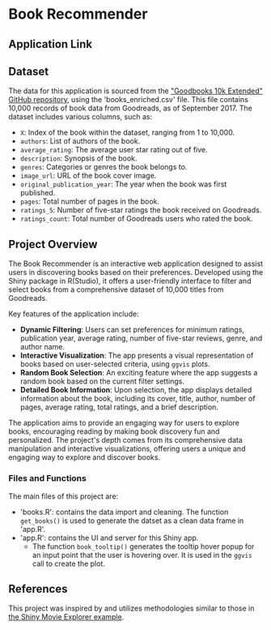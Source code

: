 # Book Recommender

## Application Link



## Dataset

The data for this application is sourced from the ["Goodbooks 10k Extended" GitHub repository](https://github.com/malcolmosh/goodbooks-10k-extended/tree/master), using the 'books_enriched.csv' file. This file contains 10,000 records of book data from Goodreads, as of September 2017. The dataset includes various columns, such as:

- `X`: Index of the book within the dataset, ranging from 1 to 10,000.
- `authors`: List of authors of the book.
- `average_rating`: The average user star rating out of five.
- `description`: Synopsis of the book.
- `genres`: Categories or genres the book belongs to.
- `image_url`: URL of the book cover image.
- `original_publication_year`: The year when the book was first published.
- `pages`: Total number of pages in the book.
- `ratings_5`: Number of five-star ratings the book received on Goodreads.
- `ratings_count`: Total number of Goodreads users who rated the book.

## Project Overview

The Book Recommender is an interactive web application designed to assist users in discovering books based on their preferences. Developed using the Shiny package in R(Studio), it offers a user-friendly interface to filter and select books from a comprehensive dataset of 10,000 titles from Goodreads.

Key features of the application include:

- **Dynamic Filtering**: Users can set preferences for minimum ratings, publication year, average rating, number of five-star reviews, genre, and author name.
- **Interactive Visualization**: The app presents a visual representation of books based on user-selected criteria, using `ggvis` plots.
- **Random Book Selection**: An exciting feature where the app suggests a random book based on the current filter settings.
- **Detailed Book Information**: Upon selection, the app displays detailed information about the book, including its cover, title, author, number of pages, average rating, total ratings, and a brief description.

The application aims to provide an engaging way for users to explore books, encouraging reading by making book discovery fun and personalized. The project's depth comes from its comprehensive data manipulation and interactive visualizations, offering users a unique and engaging way to explore and discover books.

### Files and Functions

The main files of this project are: 

- 'books.R': contains the data import and cleaning. The function `get_books()` is used to generate the datset as a clean data frame in 'app.R'.
- 'app.R': contains the UI and server for this Shiny app. 
	- The function `book_tooltip()` generates the tooltip hover popup for an input point that the user is hovering over. It is used in the `ggvis` call to create the plot.

## References

This project was inspired by and utilizes methodologies similar to those in [the Shiny Movie Explorer example](https://github.com/rstudio/shiny-examples/tree/main/051-movie-explorer). 